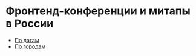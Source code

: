 # Фронтенд-конференции и митапы в России

- [По датам](README.date.md)
- [По городам](README.city.md)
